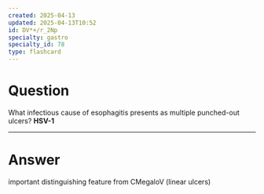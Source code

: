 ```yaml
---
created: 2025-04-13
updated: 2025-04-13T10:52
id: DV*+/r_2Np
specialty: gastro
specialty_id: 78
type: flashcard
---
```


# Question
What infectious cause of esophagitis presents as multiple punched-out ulcers?    **HSV-1**

---

# Answer
important distinguishing feature from CMegaloV (linear ulcers)